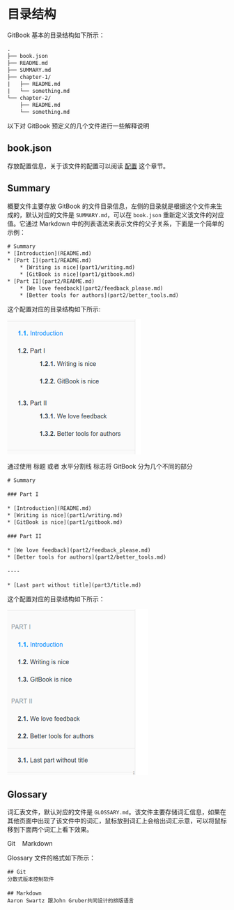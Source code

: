# 目录结构

GitBook 基本的目录结构如下所示：

```
.
├── book.json
├── README.md
├── SUMMARY.md
├── chapter-1/
|   ├── README.md
|   └── something.md
└── chapter-2/
    ├── README.md
    └── something.md
```

以下对 GitBook 预定义的几个文件进行一些解释说明

## book.json

存放配置信息，关于该文件的配置可以阅读 [配置](settings.md) 这个章节。

## Summary

概要文件主要存放 GitBook 的文件目录信息，左侧的目录就是根据这个文件来生成的，默认对应的文件是 `SUMMARY.md`，可以在 `book.json` 重新定义该文件的对应值。它通过 Markdown 中的列表语法来表示文件的父子关系，下面是一个简单的示例：

```
# Summary
* [Introduction](README.md)
* [Part I](part1/README.md)
    * [Writing is nice](part1/writing.md)
    * [GitBook is nice](part1/gitbook.md)
* [Part II](part2/README.md)
    * [We love feedback](part2/feedback_please.md)
    * [Better tools for authors](part2/better_tools.md)
```

这个配置对应的目录结构如下所示:

![summary1.png](https://raw.githubusercontent.com/stuarthua/PicGo/master/tmp/summary1.png)

通过使用 标题 或者 水平分割线 标志将 GitBook 分为几个不同的部分

```
# Summary

### Part I

* [Introduction](README.md)
* [Writing is nice](part1/writing.md)
* [GitBook is nice](part1/gitbook.md)

### Part II

* [We love feedback](part2/feedback_please.md)
* [Better tools for authors](part2/better_tools.md)

----

* [Last part without title](part3/title.md)
```

这个配置对应的目录结构如下所示：

![summary2.png](https://raw.githubusercontent.com/stuarthua/PicGo/master/tmp/summary2.png)

## Glossary

词汇表文件，默认对应的文件是 `GLOSSARY.md`。该文件主要存储词汇信息，如果在其他页面中出现了该文件中的词汇，鼠标放到词汇上会给出词汇示意，可以将鼠标移到下面两个词汇上看下效果。

Git &nbsp;&nbsp; Markdown

Glossary 文件的格式如下所示：

```
## Git
分散式版本控制软件

## Markdown
Aaron Swartz 跟John Gruber共同设计的排版语言
```